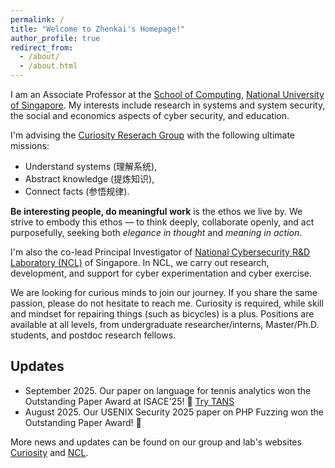```yaml
---
permalink: /
title: "Welcome to Zhenkai's Homepage!"
author_profile: true
redirect_from: 
  - /about/
  - /about.html
---
```


I am an Associate Professor at the [School of Computing](https://www.comp.nus.edu.sg/), [National University of Singapore](https://www.nus.edu.sg). My interests include research in systems and system security, the social and economics aspects of cyber security, and education. 

I'm advising the [Curiosity Reserach Group](https://curiosity.comp.nus.edu.sg) with the following ultimate missions:
* Understand systems (理解系统),
* Abstract knowledge (提炼知识),
* Connect facts (参悟规律).

**Be interesting people, do meaningful work** is the ethos we live by. We strive to embody this ethos — to think deeply, collaborate openly, and act purposefully, seeking both *elegance in thought* and *meaning in action*.

I'm also the co-lead Principal Investigator of [National Cybersecurity R&D Laboratory (NCL)](https://ncl.sg) of Singapore. In NCL, we carry out research, development, and support for cyber experimentation and cyber exercise. 

We are looking for curious minds to join our journey. If you share the same passion, please do not hesitate to reach me. Curiosity is required, while skill and mindset for repairing things (such as bicycles) is a plus. Positions are available at all levels, from undergraduate researcher/interns, Master/Ph.D. students, and postdoc research fellows.

Updates
------

* September 2025. Our paper on language for tennis analytics won the Outstanding Paper Award at ISACE'25! 🎉 [Try TANS](https://tennis-ans.github.io)
* August 2025. Our USENIX Security 2025 paper on PHP Fuzzing won the Outstanding Paper Award! 🎉

More news and updates can be found on our group and lab's websites [Curiosity](https://curiosity.comp.nus.edu.sg/) and [NCL](https://ncl.sg). 
